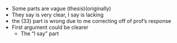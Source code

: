- Some parts are vague (thesis)(originally)
- They say is very clear, I say is lacking
- the (33) part is wrong due to me correcting off of prof’s response
- First argument could be clearer
	- The “I say” part 
